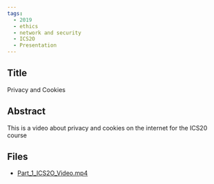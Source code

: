 ```yaml
---
tags:
  - 2019
  - ethics
  - network and security
  - ICS2O
  - Presentation
---
```

    
## Title

Privacy and Cookies

## Abstract

This is a video about privacy and cookies on the internet for the ICS20 course 

## Files

- [Part_1_ICS2O_Video.mp4](resources/2019/Nathan_Wensink/Part_1_ICS2O_Video.mp4)
